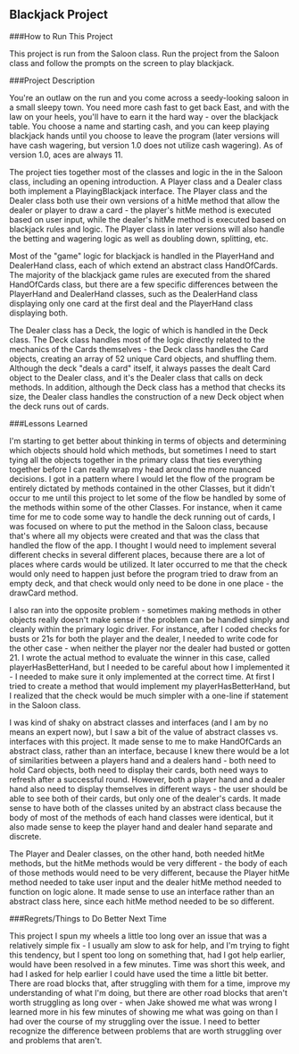 ## Blackjack Project

###How to Run This Project

This project is run from the Saloon class. Run the project from the Saloon class and follow the prompts on the screen to play blackjack.

###Project Description

You're an outlaw on the run and you come across a seedy-looking saloon in a small sleepy town. You need more cash fast to get back East, and with the law on your heels, you'll have to earn it the hard way - over the blackjack table. You choose a name and starting cash, and you can keep playing blackjack hands until you choose to leave the program (later versions will have cash wagering, but version 1.0 does not utilize cash wagering). As of version 1.0, aces are always 11.

The project ties together most of the classes and logic in the in the Saloon class, including an opening introduction. A Player class and a Dealer class both implement a PlayingBlackjack interface. The Player class and the Dealer class both use their own versions of a hitMe method that allow the dealer or player to draw a card - the player's hitMe method is executed based on user input, while the dealer's hitMe method is executed based on blackjack rules and logic. The Player class in later versions will also handle the betting and wagering logic as well as doubling down, splitting, etc.

Most of the "game" logic for blackjack is handled in the PlayerHand and DealerHand class, each of which extend an abstract class HandOfCards. The majority of the blackjack game rules are executed from the shared HandOfCards class, but there are a few specific differences between the PlayerHand and DealerHand classes, such as the DealerHand class displaying only one card at the first deal and the PlayerHand class displaying both. 

The Dealer class has a Deck, the logic of which is handled in the Deck class. The Deck class handles most of the logic directly related to the mechanics of the Cards themselves - the Deck class handles the Card objects, creating an array of 52 unique Card objects, and shuffling them. Although the deck "deals a card" itself, it always passes the dealt Card object to the Dealer class, and it's the Dealer class that calls on deck methods. In addition, although the Deck class has a method that checks its size, the Dealer class handles the construction of a new Deck object when the deck runs out of cards.  

###Lessons Learned

I'm starting to get better about thinking in terms of objects and determining which objects should hold which methods, but sometimes I need to start tying all the objects together in the primary class that ties everything together before I can really wrap my head around the more nuanced decisions. I got in a pattern where I would let the flow of the program be entirely dictated by methods contained in the other Classes, but it didn't occur to me until this project to let some of the flow be handled by some of the methods within some of the other Classes. For instance, when it came time for me to code some way to handle the deck running out of cards, I was focused on where to put the method in the Saloon class, because that's where all my objects were created and that was the class that handled the flow of the app. I thought I would need to implement several different checks in several different places, because there are a lot of places where cards would be utilized. It later occurred to me that the check would only need to happen just before the program tried to draw from an empty deck, and that check would only need to be done in one place - the drawCard method.

I also ran into the opposite problem - sometimes making methods in other objects really doesn't make sense if the problem can be handled simply and cleanly within the primary logic driver. For instance, after I coded checks for busts or 21s for both the player and the dealer, I needed to write code for the other case - when neither the player nor the dealer had busted or gotten 21. I wrote the actual method to evaluate the winner in this case, called playerHasBetterHand, but I needed to be careful about how I implemented it - I needed to make sure it only implemented at the correct time. At first I tried to create a method that would implement my playerHasBetterHand, but I realized that the check would be much simpler with a one-line if statement in the Saloon class.

I was kind of shaky on abstract classes and interfaces (and I am by no means an expert now), but I saw a bit of the value of abstract classes vs. interfaces with this project. It made sense to me to make HandOfCards an abstract class, rather than an interface, because I knew there would be a lot of similarities between a players hand and a dealers hand - both need to hold Card objects, both need to display their cards, both need ways to refresh after a successful round. However, both a player hand and a dealer hand also need to display themselves in different ways - the user should be able to see both of their cards, but only one of the dealer's cards. It made sense to have both of the classes united by an abstract class because the body of most of the methods of each hand classes were identical, but it also made sense to keep the player hand and dealer hand separate and discrete. 

The Player and Dealer classes, on the other hand, both needed hitMe methods, but the hitMe methods would be very different - the body of each of those methods would need to be very different, because the Player hitMe method needed to take user input and the dealer hitMe method needed to function on logic alone. It made sense to use an interface rather than an abstract class here, since each hitMe method needed to be so different.

###Regrets/Things to Do Better Next Time

This project I spun my wheels a little too long over an issue that was a relatively simple fix - I usually am slow to ask for help, and I'm trying to fight this tendency, but I spent too long on something that, had I got help earlier, would have been resolved in a few minutes. Time was short this week, and had I asked for help earlier I could have used the time a little bit better. There are road blocks that, after struggling with them for a time, improve my understanding of what I'm doing, but there are other road blocks that aren't worth struggling as long over - when Jake showed me what was wrong I learned more in his few minutes of showing me what was going on than I had over the course of my struggling over the issue. I need to better recognize the difference between problems that are worth struggling over and problems that aren't.